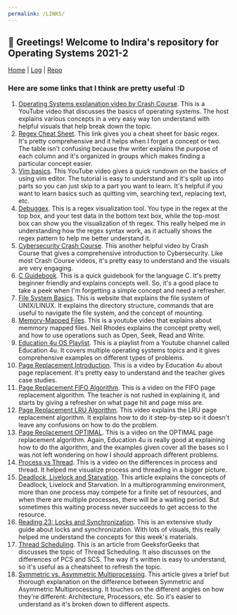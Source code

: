 ```yaml
---
permalink: /LINKS/
---
```


## 📍 Greetings! Welcome to Indira's repository for Operating Systems 2021-2

[Home](https://indiradr.github.io/os212/) | [Log](TXT/mylog.txt) | [Repo](https://github.com/indiradr/os212)

### Here are some links that I think are pretty useful :D

1. [Operating Systems explanation video by Crash Course](https://www.youtube.com/watch?v=26QPDBe-NB8). This is a YouTube video that discusses the basics of operating systems. 
The host explains various concepts in a very easy way ton understand with helpful visuals that help break down the topic.
2. [Regex Cheat Sheet](https://www.rexegg.com/regex-quickstart.html). This link gives you a cheat sheet for basic regex. It's pretty comprehensive and it helps when
I forget a concept or two. The table isn't confusing because thw writer explains the purpose of each column and it's organized in groups which makes finding
a particular concept easier.
3. [Vim basics](https://www.youtube.com/watch?v=ggSyF1SVFr4). This YouTube video gives a quick rundown on the basics of using vim editor. The tutorial is easy to understand and it's split up into parts so you can just skip to a part you want to learn. It's helpful if you want to learn basics such as quitting vim, searching text, replacing text, etc.
4. [Debuggex](https://www.debuggex.com/). This is a regex visualization tool. You type in the regex at the top box, and your test data in the bottom text box, while the top-most box can show you the visualization of th regex. This really helped me in understanding how the regex syntax work, as it actually shows the regex pattern to help me better understand it.
5. [Cybersecurity Crash Course](https://www.youtube.com/watch?v=bPVaOlJ6ln0). This another helpful video by Crash Course that gives a comprehensive introduction to Cybersecurity. Like most Crash Course videos, it's pretty easy to understand and the visuals are very engaging.
6. [C Guidebook](https://www.freecodecamp.org/news/the-c-beginners-handbook/). This is a quick guidebook for the language C. It's pretty beginner friendly and explains concepts well. So, it's a good place to take a peek when I'm forgetting a simple concept and need a refresher.
7. [File System Basics](https://www.tutorialspoint.com/unix/unix-file-system.htm). This is website that explains the file system of UNIX/LINUX. It explains the directory structure, commands that are useful to navigate the file system, and the concept of mounting.
8. [Memory-Mapped Files](https://www.youtube.com/watch?v=nPIhoJ6lKeQ). This is a youtube video that explains about memmory mapped files. Neil Rhodes explains the concept pretty well, and how to use operations such as Open, Seek, Read and Write.
9. [Education 4u OS Playlist](https://www.youtube.com/channel/UCKS34cSMNaXaySe2xgXH-3A/playlists). This is a playlist from a Youtube channel called Education 4u. It covers multiple operating systems topics and it gives comprehensive examples on different types of problems.
10. [Page Replacement Introduction](https://www.youtube.com/watch?v=6VOYx3-JOnM&list=PLrjkTql3jnm9U1tSPnPQWQGIGNkUwBFv-&index=25). This is a video by Education 4u about page replacement. It's pretty easy to understand and the teacher gives case studies.
11. [Page Replacement FIFO Algorithm](https://www.youtube.com/watch?v=16kaPQtYo28&list=PLrjkTql3jnm9U1tSPnPQWQGIGNkUwBFv-&index=26). This is a video on the FIFO page replacement algorithm. The teacher is not rushed in explaining it, and starts by giving a refresher on what page hit and page miss are. 
12. [Page Reolacement LRU Algorithm](https://www.youtube.com/watch?v=u23ROrlSK_g&list=PLrjkTql3jnm9U1tSPnPQWQGIGNkUwBFv-&index=27). This video explains the LRU page replacement algorithm. It explains how to do it step-by-step so it doesn't leave any confusions on how to do the problem.
13. [Page Reolacement OPTIMAL](https://www.youtube.com/watch?v=jeJIKKQcqpU&list=PLrjkTql3jnm9U1tSPnPQWQGIGNkUwBFv-&index=28). This is a video on the OPTIMAL page replacement algorithm. Again, Education 4u is really good at explaining how to do the algorithm, and the examples given cover all the bases so I was not left wondering on how I should approach different problems.
14. [Process vs Thread](https://www.youtube.com/watch?v=Dhf-DYO1K78). This is a video on the differences in process and thread. It helped me visualize process and threading in a bigger picture.
15. [Deadlock, Livelock and Starvation](https://www.baeldung.com/cs/deadlock-livelock-starvation). This article explains the concepts of Deadlock, Livelock and Starvation. In a multiprogramming environment, more than one process may compete for a finite set of resources, and when there are multiple processes, there will be a waiting period. But sometimes this waiting process never succeeds to get access to the resource.
16. [Reading 23: Locks and Synchronization](https://web.mit.edu/6.005/www/fa15/classes/23-locks/). This is an extensive study guide about locks and synchronization. With lots of visuals, this really helped me understand the concepts for this week's materials.
17. [Thread Scheduling](https://www.geeksforgeeks.org/thread-scheduling/). This is an article from GeeksforGeeks that discusses the topic of Thread Scheduling. It also discusses on the differences of PCS and SCS. The way it's written is easy to understand, so it's useful as a cheatsheet to refresh the topic.
18. [Symmetric vs. Asymmetric Multiprocessing](https://pediaa.com/what-is-the-difference-between-symmetric-and-asymmetric-multiprocessing/). This article gives a brief but thorough explanation on the difference between Symmetric and Asymmetric Multiprocessing. It touches on the different angles on how they're different: Architecture, Processors, etc. So it's easier to understand as it's broken down to different aspects.

